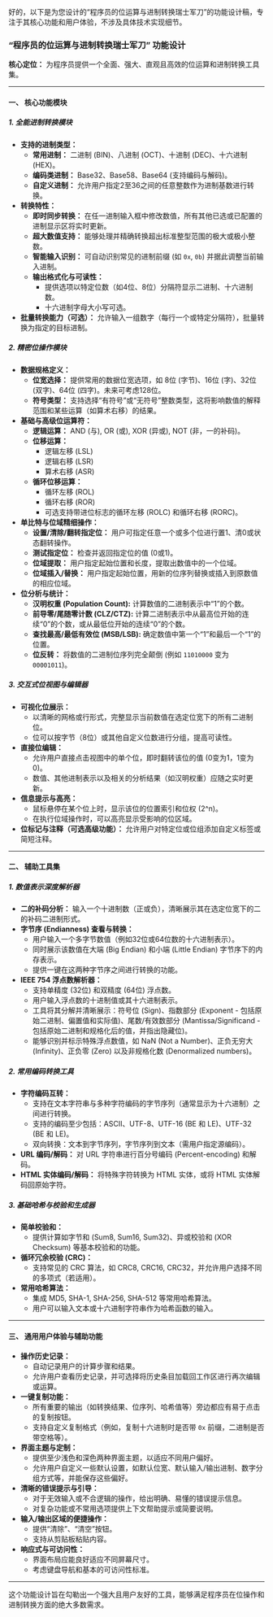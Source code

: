 好的，以下是为您设计的“程序员的位运算与进制转换瑞士军刀”的功能设计稿，专注于其核心功能和用户体验，不涉及具体技术实现细节。

### “程序员的位运算与进制转换瑞士军刀” 功能设计

**核心定位：** 为程序员提供一个全面、强大、直观且高效的位运算和进制转换工具集。

---

#### 一、 核心功能模块

##### 1. 全能进制转换模块

*   **支持的进制类型：**
    *   **常用进制：** 二进制 (BIN)、八进制 (OCT)、十进制 (DEC)、十六进制 (HEX)。
    *   **编码类进制：** Base32、Base58、Base64 (支持编码与解码)。
    *   **自定义进制：** 允许用户指定2至36之间的任意整数作为进制基数进行转换。
*   **转换特性：**
    *   **即时同步转换：** 在任一进制输入框中修改数值，所有其他已选或已配置的进制显示区将实时更新。
    *   **超大数值支持：** 能够处理并精确转换超出标准整型范围的极大或极小整数。
    *   **智能输入识别：** 可自动识别常见的进制前缀 (如 `0x`, `0b`) 并据此调整当前输入进制。
    *   **输出格式化与可读性：**
        *   提供选项以特定位数（如4位、8位）分隔符显示二进制、十六进制数。
        *   十六进制字母大小写可选。
*   **批量转换能力（可选）：** 允许输入一组数字（每行一个或特定分隔符），批量转换为指定的目标进制。

##### 2. 精密位操作模块

*   **数据规格定义：**
    *   **位宽选择：** 提供常用的数据位宽选项，如 8位 (字节)、16位 (字)、32位 (双字)、64位 (四字)。未来可考虑128位。
    *   **符号类型：** 支持选择“有符号”或“无符号”整数类型，这将影响数值的解释范围和某些运算（如算术右移）的结果。
*   **基础与高级位运算符：**
    *   **逻辑运算：** AND (与), OR (或), XOR (异或), NOT (非，一的补码)。
    *   **位移运算：**
        *   逻辑左移 (LSL)
        *   逻辑右移 (LSR)
        *   算术右移 (ASR)
    *   **循环位移运算：**
        *   循环左移 (ROL)
        *   循环右移 (ROR)
        *   可选支持带进位标志的循环左移 (ROLC) 和循环右移 (RORC)。
*   **单比特与位域精细操作：**
    *   **设置/清除/翻转指定位：** 用户可指定任意一个或多个位进行置1、清0或状态翻转操作。
    *   **测试指定位：** 检查并返回指定位的值 (0或1)。
    *   **位域提取：** 用户指定起始位置和长度，提取出数值中的一个位域。
    *   **位域插入/替换：** 用户指定起始位置，用新的位序列替换或插入到原数值的相应位域。
*   **位分析与统计：**
    *   **汉明权重 (Population Count):** 计算数值的二进制表示中“1”的个数。
    *   **前导零/尾随零计数 (CLZ/CTZ):** 计算二进制表示中从最高位开始的连续“0”的个数，或从最低位开始的连续“0”的个数。
    *   **查找最高/最低有效位 (MSB/LSB):** 确定数值中第一个“1”和最后一个“1”的位置。
    *   **位反转：** 将数值的二进制位序列完全颠倒 (例如 `11010000` 变为 `00001011`)。

##### 3. 交互式位视图与编辑器

*   **可视化位展示：**
    *   以清晰的网格或行形式，完整显示当前数值在选定位宽下的所有二进制位。
    *   位可以按字节（8位）或其他自定义位数进行分组，提高可读性。
*   **直接位编辑：**
    *   允许用户直接点击视图中的单个位，即时翻转该位的值 (0变为1，1变为0)。
    *   数值、其他进制表示以及相关的分析结果（如汉明权重）应随之实时更新。
*   **信息提示与高亮：**
    *   鼠标悬停在某个位上时，显示该位的位置索引和位权 (2^n)。
    *   在执行位域操作时，可以高亮显示受影响的位区域。
*   **位标记与注释（可选高级功能）：** 允许用户对特定位或位组添加自定义标签或简短注释。

---

#### 二、 辅助工具集

##### 1. 数值表示深度解析器

*   **二的补码分析：** 输入一个十进制数（正或负），清晰展示其在选定位宽下的二的补码二进制形式。
*   **字节序 (Endianness) 查看与转换：**
    *   用户输入一个多字节数值（例如32位或64位数的十六进制表示）。
    *   同时展示该数值在大端 (Big Endian) 和小端 (Little Endian) 字节序下的内存表示。
    *   提供一键在这两种字节序之间进行转换的功能。
*   **IEEE 754 浮点数解析器：**
    *   支持单精度 (32位) 和双精度 (64位) 浮点数。
    *   用户输入浮点数的十进制值或其十六进制表示。
    *   工具将其分解并清晰展示：符号位 (Sign)、指数部分 (Exponent - 包括原始二进制、偏置值和实际值)、尾数/有效数部分 (Mantissa/Significand - 包括原始二进制和规格化后的值，并指出隐藏位)。
    *   能够识别并标示特殊浮点数值，如 NaN (Not a Number)、正负无穷大 (Infinity)、正负零 (Zero) 以及非规格化数 (Denormalized numbers)。

##### 2. 常用编码转换工具

*   **字符编码互转：**
    *   支持在文本字符串与多种字符编码的字节序列（通常显示为十六进制）之间进行转换。
    *   支持的编码至少包括：ASCII、UTF-8、UTF-16 (BE 和 LE)、UTF-32 (BE 和 LE)。
    *   双向转换：文本到字节序列，字节序列到文本（需用户指定源编码）。
*   **URL 编码/解码：** 对 URL 字符串进行百分号编码 (Percent-encoding) 和解码。
*   **HTML 实体编码/解码：** 将特殊字符转换为 HTML 实体，或将 HTML 实体解码回原始字符。

##### 3. 基础哈希与校验和生成器

*   **简单校验和：**
    *   提供计算如字节和 (Sum8, Sum16, Sum32)、异或校验和 (XOR Checksum) 等基本校验和的功能。
*   **循环冗余校验 (CRC)：**
    *   支持常见的 CRC 算法，如 CRC8, CRC16, CRC32，并允许用户选择不同的多项式（若适用）。
*   **常用哈希算法：**
    *   集成 MD5, SHA-1, SHA-256, SHA-512 等常用哈希算法。
    *   用户可以输入文本或十六进制字符串作为哈希函数的输入。

---

#### 三、 通用用户体验与辅助功能

*   **操作历史记录：**
    *   自动记录用户的计算步骤和结果。
    *   允许用户查看历史记录，并可选择将历史条目加载回工作区进行再次编辑或运算。
*   **一键复制功能：**
    *   所有重要的输出（如转换结果、位序列、哈希值等）旁边都应有易于点击的复制按钮。
    *   支持自定义复制格式（例如，复制十六进制时是否带 `0x` 前缀，二进制是否带空格等）。
*   **界面主题与定制：**
    *   提供至少浅色和深色两种界面主题，以适应不同用户偏好。
    *   允许用户自定义一些默认设置，如默认位宽、默认输入/输出进制、数字分组方式等，并能保存这些偏好。
*   **清晰的错误提示与引导：**
    *   对于无效输入或不合逻辑的操作，给出明确、易懂的错误提示信息。
    *   对复杂功能或不常用选项提供上下文帮助提示或简要说明。
*   **输入/输出区域的便捷操作：**
    *   提供“清除”、“清空”按钮。
    *   支持从剪贴板粘贴内容。
*   **响应式与可访问性：**
    *   界面布局应能良好适应不同屏幕尺寸。
    *   考虑键盘导航和基本的可访问性标准。

---

这个功能设计旨在勾勒出一个强大且用户友好的工具，能够满足程序员在位操作和进制转换方面的绝大多数需求。